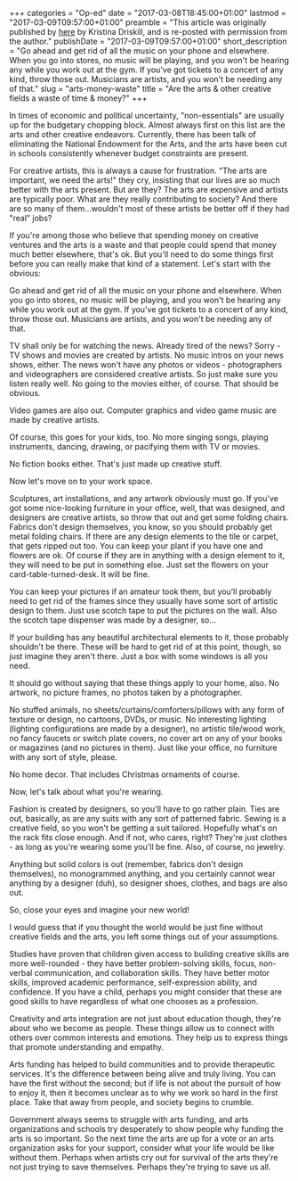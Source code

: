 +++
categories = "Op-ed"
date = "2017-03-08T18:45:00+01:00"
lastmod = "2017-03-09T09:57:00+01:00"
preamble = "This article was originally published by [here](http://kartsconsulting.com/2017/03/03/arts-waste-time-money/) by Kristina Driskill, and is re-posted with permission from the author."
publishDate = "2017-03-09T09:57:00+01:00"
short_description = "Go ahead and get rid of all the music on your phone and elsewhere. When you go into stores, no music will be playing, and you won&#039;t be hearing any while you work out at the gym. If you&#039;ve got tickets to a concert of any kind, throw those out. Musicians are artists, and you won&#039;t be needing any of that."
slug = "arts-money-waste"
title = "Are the arts &amp; other creative fields a waste of time &amp; money?"
+++

In times of economic and political uncertainty, "non-essentials" are usually up for the budgetary chopping block. Almost always first on this list are the arts and other creative endeavors. Currently, there has been talk of eliminating the National Endowment for the Arts, and the arts have been cut in schools consistently whenever budget constraints are present.

For creative artists, this is always a cause for frustration. "The arts are important, we need the arts!" they cry, insisting that our lives are so much better with the arts present. But are they? The arts are expensive and artists are typically poor. What are they really contributing to society? And there are so many of them...wouldn't most of these artists be better off if they had "real" jobs?

If you're among those who believe that spending money on creative ventures and the arts is a waste and that people could spend that money much better elsewhere, that's ok. But you'll need to do some things first before you can really make that kind of a statement. Let's start with the obvious:

Go ahead and get rid of all the music on your phone and elsewhere. When you go into stores, no music will be playing, and you won't be hearing any while you work out at the gym. If you've got tickets to a concert of any kind, throw those out. Musicians are artists, and you won't be needing any of that.

TV shall only be for watching the news. Already tired of the news? Sorry - TV shows and movies are created by artists. No music intros on your news shows, either. The news won't have any photos or videos - photographers and videographers are considered creative artists. So just make sure you listen really well. No going to the movies either, of course. That should be obvious.

Video games are also out. Computer graphics and video game music are made by creative artists. 

Of course, this goes for your kids, too. No more singing songs, playing instruments, dancing, drawing, or pacifying them with TV or movies. 

No fiction books either. That's just made up creative stuff.

Now let's move on to your work space.

Sculptures, art installations, and any artwork obviously must go. If you've got some nice-looking furniture in your office, well, that was designed, and designers are creative artists, so throw that out and get some folding chairs. Fabrics don't design themselves, you know, so you should probably get metal folding chairs. If there are any design elements to the tile or carpet, that gets ripped out too. You can keep your plant if you have one and flowers are ok. Of course if they are in anything with a design element to it, they will need to be put in something else. Just set the flowers on your card-table-turned-desk. It will be fine.

You can keep your pictures if an amateur took them, but you’ll probably need to get rid of the frames since they usually have some sort of artistic design to them. Just use scotch tape to put the pictures on the wall. Also the scotch tape dispenser was made by a designer, so...

If your building has any beautiful architectural elements to it, those probably shouldn't be there. These will be hard to get rid of at this point, though, so just imagine they aren't there. Just a box with some windows is all you need. 

It should go without saying that these things apply to your home, also. No artwork, no picture frames, no photos taken by a photographer.

No stuffed animals, no sheets/curtains/comforters/pillows with any form of texture or design, no cartoons, DVDs, or music. No interesting lighting (lighting configurations are made by a designer), no artistic tile/wood work, no fancy faucets or switch plate covers, no cover art on any of your books or magazines (and no pictures in them). Just like your office, no furniture with any sort of style, please.

No home decor. That includes Christmas ornaments of course. 

Now, let's talk about what you're wearing.

Fashion is created by designers, so you'll have to go rather plain. Ties are out, basically, as are any suits with any sort of patterned fabric. Sewing is a creative field, so you won't be getting a suit tailored. Hopefully what's on the rack fits close enough. And if not, who cares, right? They're just clothes - as long as you're wearing some you'll be fine. Also, of course, no jewelry.

Anything but solid colors is out (remember, fabrics don't design themselves), no monogrammed anything, and you certainly cannot wear anything by a designer (duh), so designer shoes, clothes, and bags are also out.

So, close your eyes and imagine your new world! 

I would guess that if you thought the world would be just fine without creative fields and the arts, you left some things out of your assumptions. 

Studies have proven that children given access to building creative skills are more well-rounded - they have better problem-solving skills, focus, non-verbal communication, and collaboration skills. They have better motor skills, improved academic performance, self-expression ability, and confidence. If you have a child, perhaps you might consider that these are good skills to have regardless of what one chooses as a profession. 

Creativity and arts integration are not just about education though, they're about who we become as people. These things allow us to connect with others over common interests and emotions. They help us to express things that promote understanding and empathy. 

Arts funding has helped to build communities and to provide therapeutic services. It's the difference between being alive and truly living. You can have the first without the second; but if life is not about the pursuit of how to enjoy it, then it becomes unclear as to why we work so hard in the first place. Take that away from people, and society begins to crumble.

Government always seems to struggle with arts funding, and arts organizations and schools try desperately to show people why funding the arts is so important. So the next time the arts are up for a vote or an arts organization asks for your support, consider what your life would be like without them. Perhaps when artists cry out for survival of the arts they're not just trying to save themselves. Perhaps they're trying to save us all.
